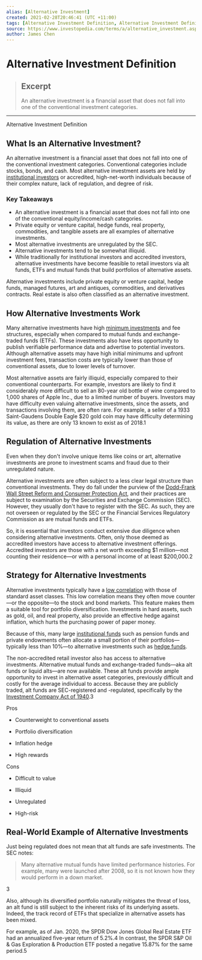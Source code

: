 ```yaml
---
alias: [Alternative Investment]
created: 2021-02-28T20:46:41 (UTC +11:00)
tags: [Alternative Investment Definition, Alternative Investment Definition]
source: https://www.investopedia.com/terms/a/alternative_investment.asp
author: James Chen
---
```


# Alternative Investment Definition

> ## Excerpt
> An alternative investment is a financial asset that does not fall into one of the conventional investment categories.

---

Alternative Investment Definition
## What Is an Alternative Investment?

An alternative investment is a financial asset that does not fall into one of the conventional investment categories. Conventional categories include stocks, bonds, and cash. Most alternative investment assets are held by [institutional investors](https://www.investopedia.com/terms/i/institutionalinvestor.asp) or accredited, high-net-worth individuals because of their complex nature, lack of regulation, and degree of risk.

### Key Takeaways

-   An alternative investment is a financial asset that does not fall into one of the conventional equity/income/cash categories.
-   Private equity or venture capital, hedge funds, real property, commodities, and tangible assets are all examples of alternative investments.
-   Most alternative investments are unregulated by the SEC.
-   Alternative investments tend to be somewhat illiquid.
-   While traditionally for institutional investors and accredited investors, alternative investments have become feasible to retail investors via alt funds, ETFs and mutual funds that build portfolios of alternative assets.

Alternative investments include private equity or venture capital, hedge funds, managed futures, art and antiques, commodities, and derivatives contracts. Real estate is also often classified as an alternative investment.

## How Alternative Investments Work

Many alternative investments have high [minimum investments](https://www.investopedia.com/terms/m/minimum_investment.asp) and fee structures, especially when compared to mutual funds and exchange-traded funds (ETFs). These investments also have less opportunity to publish verifiable performance data and advertise to potential investors. Although alternative assets may have high initial minimums and upfront investment fees, transaction costs are typically lower than those of conventional assets, due to lower levels of turnover.

Most alternative assets are fairly illiquid, especially compared to their conventional counterparts. For example, investors are likely to find it considerably more difficult to sell an 80-year old bottle of wine compared to 1,000 shares of Apple Inc., due to a limited number of buyers. Investors may have difficulty even valuing alternative investments, since the assets, and transactions involving them, are often rare. For example, a seller of a 1933 Saint-Gaudens Double Eagle $20 gold coin may have difficulty determining its value, as there are only 13 known to exist as of 2018.1

## Regulation of Alternative Investments

Even when they don't involve unique items like coins or art, alternative investments are prone to investment scams and fraud due to their unregulated nature.

Alternative investments are often subject to a less clear legal structure than conventional investments. They do fall under the purview of the [Dodd-Frank Wall Street Reform and Consumer Protection Act](https://www.investopedia.com/terms/d/dodd-frank-financial-regulatory-reform-bill.asp), and their practices are subject to examination by the Securities and Exchange Commission (SEC). However, they usually don't have to register with the SEC. As such, they are not overseen or regulated by the SEC or the Financial Services Regulatory Commission as are mutual funds and ETFs.

So, it is essential that investors conduct extensive due diligence when considering alternative investments. Often, only those deemed as accredited investors have access to alternative investment offerings. Accredited investors are those with a net worth exceeding $1 million—not counting their residence—or with a personal income of at least $200,000.2

## Strategy for Alternative Investments

Alternative investments typically have a [low correlation](https://www.investopedia.com/terms/c/correlation.asp) with those of standard asset classes. This low correlation means they often move counter—or the opposite—to the stock and bond markets. This feature makes them a suitable tool for portfolio diversification. Investments in hard assets, such as gold, oil, and real property, also provide an effective hedge against inflation, which hurts the purchasing power of paper money.

Because of this, many large [institutional funds](https://www.investopedia.com/terms/i/institutionalfund.asp) such as pension funds and private endowments often allocate a small portion of their portfolios—typically less than 10%—to alternative investments such as [hedge funds](https://www.investopedia.com/terms/h/hedgefund.asp).

The non-accredited retail investor also has access to alternative investments. Alternative mutual funds and exchange-traded funds—aka alt funds or liquid alts—are now available. These alt funds provide ample opportunity to invest in alternative asset categories, previously difficult and costly for the average individual to access. Because they are publicly traded, alt funds are SEC-registered and -regulated, specifically by the [Investment Company Act of 1940](https://www.investopedia.com/terms/i/investmentcompanyact.asp).3

Pros

-   Counterweight to conventional assets
    
-   Portfolio diversification
    
-   Inflation hedge
    
-   High rewards
    

Cons

-   Difficult to value
    
-   Illiquid
    
-   Unregulated
    
-   High-risk
    

## Real-World Example of Alternative Investments

Just being regulated does not mean that alt funds are safe investments. The SEC notes:

> Many alternative mutual funds have limited performance histories. For example, many were launched after 2008, so it is not known how they would perform in a down market.

3

Also, although its diversified portfolio naturally mitigates the threat of loss, an alt fund is still subject to the inherent risks of its underlying assets. Indeed, the track record of ETFs that specialize in alternative assets has been mixed.

For example, as of Jan. 2020, the SPDR Dow Jones Global Real Estate ETF had an annualized five-year return of 5.2%.4 In contrast, the SPDR S&P Oil & Gas Exploration & Production ETF posted a negative 15.87% for the same period.5
